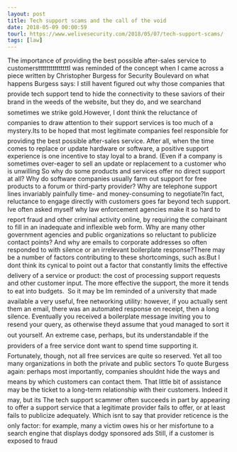 ```yaml
---
layout: post
title: Tech support scams and the call of the void
date: 2018-05-09 00:00:59
tourl: https://www.welivesecurity.com/2018/05/07/tech-support-scams/
tags: [law]
---
```

The importance of providing the best possible after-sales service to customerstttttttttttttttI was reminded of the concept when I came across a piece written by Christopher Burgess for Security Boulevard on what happens Burgess says: I still havent figured out why those companies that provide tech support tend to hide the connectivity to these saviors of their brand in the weeds of the website, but they do, and we searchand sometimes we strike gold.However, I dont think the reluctance of companies to draw attention to their support services is too much of a mystery.Its to be hoped that most legitimate companies feel responsible for providing the best possible after-sales service. After all, when the time comes to replace or update hardware or software, a positive support experience is one incentive to stay loyal to a brand. (Even if a company is sometimes over-eager to sell an update or replacement to a customer who is unwilling So why do some products and services offer no direct support at all? Why do software companies usually farm out support for free products to a forum or third-party provider? Why are telephone support lines invariably painfully time- and money-consuming to negotiate?In fact, reluctance to engage directly with customers goes far beyond tech support. Ive often asked myself why law enforcement agencies make it so hard to report fraud and other criminal activity online, by requiring the complainant to fill in an inadequate and inflexible web form. Why are many other government agencies and public organizations so reluctant to publicize contact points? And why are emails to corporate addresses so often responded to with silence or an irrelevant boilerplate response?There may be a number of factors contributing to these shortcomings, such as:But I dont think its cynical to point out a factor that constantly limits the effective delivery of a service or product: the cost of processing support requests and other customer input. The more effective the support, the more it tends to eat into budgets.  So it may be Im reminded of a university that made available a very useful, free networking utility: however, if you actually sent them an email, there was an automated response on receipt, then a long silence. Eventually you received a boilerplate message inviting you to resend your query, as otherwise theyd assume that youd managed to sort it out yourself. An extreme case, perhaps, but its understandable if the providers of a free service dont want to spend time supporting it. Fortunately, though, not all free services are quite so reserved. Yet all too many organizations in both the private and public sectors To quote Burgess again: perhaps most importantly, companies shouldnt hide the ways and means by which customers can contact them. That little bit of assistance may be the ticket to a long-term relationship with their customers. Indeed it may, but its The tech support scammer often succeeds in part by appearing to offer a support service that a legitimate provider fails to offer, or at least fails to publicize adequately. Which isnt to say that provider reticence is the only factor: for example, many a victim owes his or her misfortune to a search engine that displays dodgy sponsored ads Still, if a customer is exposed to fraud 